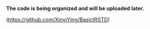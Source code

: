 **The code is being organized and will be uploaded later.**

(https://github.com/XinyiYing/BasicIRSTD)
